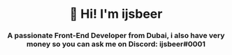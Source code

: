 <center>
<h1 align="center">👋 Hi! I'm ijsbeer</h1>
<h3 align="center">A passionate Front-End Developer from Dubai, i also have very money so you can ask me on Discord: ijsbeer#0001</h3>
